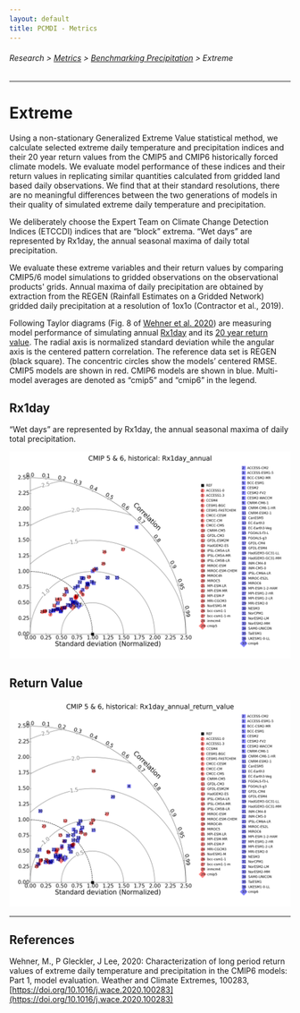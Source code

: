 ```yaml
---
layout: default
title: PCMDI - Metrics
---
```

###### Research > [Metrics][Metrics] > [Benchmarking Precipitation][precip] > Extreme
---

# Extreme 

Using a non-stationary Generalized Extreme Value statistical method, we calculate selected extreme daily temperature and precipitation indices and their 20 year return values from the CMIP5 and CMIP6 historically forced climate models. We evaluate model performance of these indices and their return values in replicating similar quantities calculated from gridded land based daily observations. We find that at their standard resolutions, there are no meaningful differences between the two generations of models in their quality of simulated extreme daily temperature and precipitation.

We deliberately choose the Expert Team on Climate Change Detection Indices (ETCCDI) indices that are “block” extrema. “Wet days” are represented by Rx1day, the annual seasonal maxima of daily total precipitation.

We evaluate these extreme variables and their return values by comparing CMIP5/6 model simulations to gridded observations on the observational products' grids. Annual maxima of daily precipitation are obtained by extraction from the REGEN (Rainfall Estimates on a Gridded Network) gridded daily precipitation at a resolution of 1ox1o (Contractor et al., 2019). 

Following Taylor diagrams (Fig. 8 of [Wehner et al. 2020](#wehner2020)) are measuring model performance of simulating annual [Rx1day](#rx1day) and its [20 year return value](#return). The radial axis is normalized standard deviation while the angular axis is the centered pattern correlation. The reference data set is REGEN (black square). The concentric circles show the models’ centered RMSE. CMIP5 models are shown in red. CMIP6 models are shown in blue. Multi-model averages are denoted as “cmip5” and “cmip6” in the legend.

## <a name="rx1day"></a>Rx1day

“Wet days” are represented by Rx1day, the annual seasonal maxima of daily total precipitation.

<img src="taylor_diagram_cmip5and6_historical_Rx1day_annual.png" alt="Rx1day">

## <a name="return"></a>Return Value

<img src="taylor_diagram_cmip5and6_historical_Rx1day_annual_return_value.png" alt="Return Value">

<br/>



---

## References

<a name="wehner2020"></a>Wehner, M., P Gleckler, J Lee, 2020: Characterization of long period return values of extreme daily temperature and precipitation in the CMIP6 models: Part 1, model evaluation.  Weather and Climate Extremes, 100283, [https://doi.org/10.1016/j.wace.2020.100283](https://doi.org/10.1016/j.wace.2020.100283)


[wehner2020]: https://doi.org/10.1016/j.wace.2020.100283

[Metrics]:{{site.baseurl}}/research/metrics
[precip]:{{site.baseurl}}/research/metrics/precip
